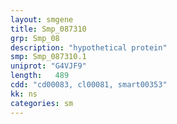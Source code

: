 ```yaml
---
layout: smgene
title: Smp_087310
grp: Smp_08
description: "hypothetical protein"
smp: Smp_087310.1
uniprot: "G4VJF9"
length:   489
cdd: "cd00083, cl00081, smart00353"
kk: ns
categories: sm
---
```

